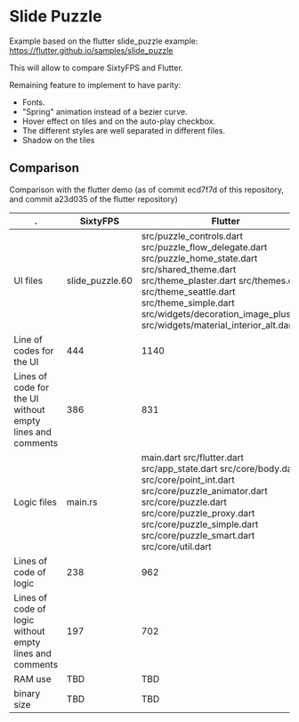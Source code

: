 # Slide Puzzle

Example based on the flutter slide_puzzle example:
https://flutter.github.io/samples/slide_puzzle

This will allow to compare SixtyFPS and Flutter.

Remaining feature to implement to have parity:
 * Fonts.
 * "Spring" animation instead of a bezier curve.
 * Hover effect on tiles and on the auto-play checkbox.
 * The different styles are well separated in different files.
 * Shadow on the tiles

## Comparison

Comparison with the flutter demo (as of commit ecd7f7d
 of this repository, and commit a23d035 of the flutter repository)

. | SixtyFPS | Flutter
----| ----- | -----
UI files | slide_puzzle.60 | src/puzzle_controls.dart src/puzzle_flow_delegate.dart src/puzzle_home_state.dart src/shared_theme.dart src/theme_plaster.dart src/themes.dart src/theme_seattle.dart src/theme_simple.dart src/widgets/decoration_image_plus.dart src/widgets/material_interior_alt.dart
Line of codes for the UI | 444 |  1140
Lines of code for the UI without empty lines and comments | 386 | 831
Logic files | main.rs | main.dart src/flutter.dart src/app_state.dart src/core/body.dart src/core/point_int.dart src/core/puzzle_animator.dart src/core/puzzle.dart src/core/puzzle_proxy.dart src/core/puzzle_simple.dart src/core/puzzle_smart.dart src/core/util.dart |
Lines of code of logic | 238 | 962
Lines of code of logic without empty lines and comments | 197 | 702
RAM use | TBD | TBD
binary size | TBD | TBD
